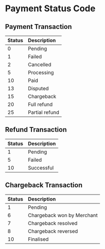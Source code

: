 # Payment Status Code

## Payment Transaction <a id="payment-transaction"></a>

| Status | Description |
| :--- | :--- |
| 0 | Pending |
| 1 | Failed |
| 2 | Cancelled |
| 5 | Processing |
| 10 | Paid |
| 13 | Disputed |
| 15 | Chargeback |
| 20 | Full refund |
| 25 | Partial refund |

## Refund Transaction <a id="refund-transaction"></a>

| Status | Description |
| :--- | :--- |
| 1 | Pending |
| 5 | Failed |
| 10 | Successful |

## Chargeback Transaction <a id="chargeback-transaction"></a>

| Status | Description |
| :--- | :--- |
| 1 | Pending |
| 6 | Chargeback won by Merchant |
| 7 | Chargeback resolved |
| 8 | Chargeback reversed |
| 10 | Finalised |

